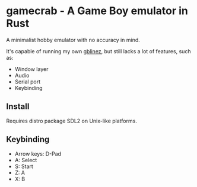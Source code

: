 # gamecrab - A Game Boy emulator in Rust

A minimalist hobby emulator with no accuracy in mind.

It's capable of running my own [gblinez](https://github.com/Dwscdv3/gblinez),
but still lacks a lot of features, such as:

- Window layer
- Audio
- Serial port
- Keybinding

## Install

Requires distro package SDL2 on Unix-like platforms.

## Keybinding

- Arrow keys: D-Pad
- A: Select
- S: Start
- Z: A
- X: B
